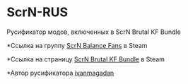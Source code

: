 # ScrN-RUS
Русификатор модов, включенных в ScrN Brutal KF Bundle

*Ссылка на группу [ScrN Balance Fans](https://steamcommunity.com/groups/ScrNBalance) в Steam

*Ссылка на страницу [ScrN Brutal KF Bundle](https://steamcommunity.com/groups/ScrNBalance/discussions/2/483368526570475472/) в Steam

*Автор русификатора [ivanmagadan](https://steamcommunity.com/id/ivanmagadan/)
